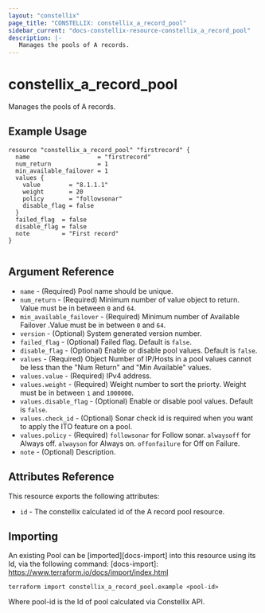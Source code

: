 ```yaml
---
layout: "constellix"
page_title: "CONSTELLIX: constellix_a_record_pool"
sidebar_current: "docs-constellix-resource-constellix_a_record_pool"
description: |-
   Manages the pools of A records.
---
```


# constellix_a_record_pool
 Manages the pools of A records.

## Example Usage ##

```hcl
resource "constellix_a_record_pool" "firstrecord" {
  name                   = "firstrecord"
  num_return             = 1
  min_available_failover = 1
  values {
    value        = "8.1.1.1"
    weight       = 20
    policy       = "followsonar"
    disable_flag = false
  }
  failed_flag  = false
  disable_flag = false
  note         = "First record"
}


```

## Argument Reference ##
* `name` - (Required) Pool name should be unique.
* `num_return` - (Required) Minimum number of value object to return. Value must be in between `0` and `64`.
* `min_available_failover` - (Required) Minimum number of Available Failover .Value must be in between `0` and `64`.
* `version` - (Optional) System generated version number.
* `failed_flag` - (Optional) Failed flag. Default is `false`.
* `disable_flag` - (Optional) Enable or disable pool values. Default is `false`.
* `values` - (Required) Object Number of IP/Hosts in a pool values cannot be less than the "Num Return" and "Min Available" values.
* `values.value` - (Required) IPv4 address.
* `values.weight` - (Required) Weight number to sort the priorty. Weight must be in between `1` and `1000000`.
* `values.disable_flag` - (Optional) Enable or disable pool values. Default is `false`.
* `values.check_id` - (Optional) Sonar check id is required when you want to apply the ITO feature on a pool.
* `values.policy` - (Required) `followsonar` for Follow sonar. `alwaysoff` for Always off. `alwayson` for Always on. `offonfailure` for Off on Failure.
* `note` - (Optional) Description.

## Attributes Reference
This resource exports the following attributes:
* `id` - The constellix calculated id of the A record pool resource.

## Importing ##

An existing Pool can be [imported][docs-import] into this resource using its Id, via the following command:
[docs-import]: https://www.terraform.io/docs/import/index.html


```
terraform import constellix_a_record_pool.example <pool-id>
```

Where pool-id is the Id of pool calculated via Constellix API.